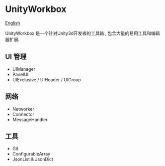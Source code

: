 # UnityWorkbox

[English](./README.md)

UnityWorkbox 是一个针对Unity3d开发者的工具箱 , 包含大量的易用工具和编辑器扩展.

## UI 管理

* UIManager
* PanelUI
* UIExclusive / UIHeader / UIGroup

## 网络

* Networker
* Connector
* MessageHandler

## 工具

* Git
* ConfigurableArray
* JsonList & JsonDict 
